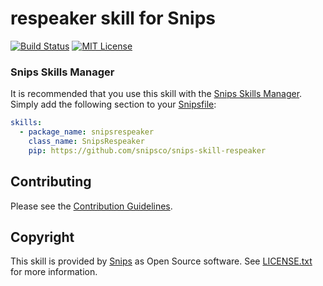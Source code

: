 # respeaker skill for Snips

[![Build Status](https://travis-ci.org/snipsco/snips-skill-hue.svg)](https://travis-ci.org/snipsco/snips-skill-hue)
[![MIT License](https://img.shields.io/badge/license-MIT-blue.svg)](https://raw.githubusercontent.com/snipsco/snips-skill-hue/master/LICENSE.txt)

### Snips Skills Manager

It is recommended that you use this skill with the [Snips Skills Manager](https://github.com/snipsco/snipsskills). Simply add the following section to your [Snipsfile](https://github.com/snipsco/snipsskills/wiki/The-Snipsfile):

```yaml
skills:
  - package_name: snipsrespeaker
    class_name: SnipsRespeaker
    pip: https://github.com/snipsco/snips-skill-respeaker
```      


## Contributing

Please see the [Contribution Guidelines](https://github.com/snipsco/snips-skill-hue/blob/master/CONTRIBUTING.rst).

## Copyright

This skill is provided by [Snips](https://www.snips.ai) as Open Source software. See [LICENSE.txt](https://github.com/snipsco/snips-skill-hue/blob/master/LICENSE.txt) for more information.
